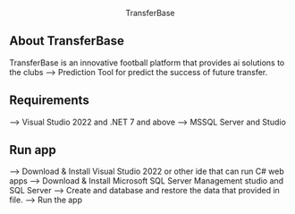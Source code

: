 ﻿<p align="center">TransferBase</p>

## About TransferBase
TransferBase is an innovative football platform that provides ai solutions to the clubs
--> Prediction Tool for predict the success of future transfer.

## Requirements
--> Visual Studio 2022 and .NET 7 and above
--> MSSQL Server and Studio

## Run app
--> Download & Install Visual Studio 2022 or other ide that can run C# web apps
--> Download & Install Microsoft SQL Server Management studio and SQL Server
--> Create and database and restore the data that provided in file.
--> Run the app